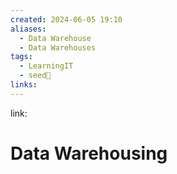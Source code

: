 ```yaml
---
created: 2024-06-05 19:10
aliases:
  - Data Warehouse
  - Data Warehouses
tags:
  - LearningIT
  - seed🌱
links:
---
```


link:

# Data Warehousing

